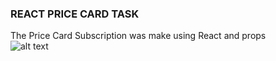 ### REACT PRICE CARD TASK ###
The Price Card Subscription was make using React and props   
![alt text](image-1.png)